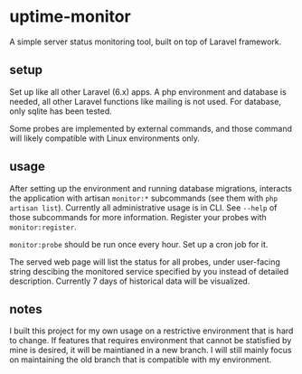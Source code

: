 # uptime-monitor

A simple server status monitoring tool, built on top of Laravel framework.

## setup

Set up like all other Laravel (6.x) apps. A php environment and database is needed, all other Laravel functions like mailing is not used. For database, only sqlite has been tested.

Some probes are implemented by external commands, and those command will likely compatible with Linux environments only.

## usage

After setting up the environment and running database migrations, interacts the application with artisan `monitor:*` subcommands (see them with `php artisan list`). Currently all administrative usage is in CLI. See `--help` of those subcommands for more information. Register your probes with `monitor:register`.

`monitor:probe` should be run once every hour. Set up a cron job for it.

The served web page will list the status for all probes, under user-facing string descibing the monitored service specified by you instead of detailed description. Currently 7 days of historical data will be visualized.

## notes

I built this project for my own usage on a restrictive environment that is hard to change. If features that requires environment that cannot be statisfied by mine is desired, it will be maintianed in a new branch. I will still mainly focus on maintaining the old branch that is compatible with my environment.
